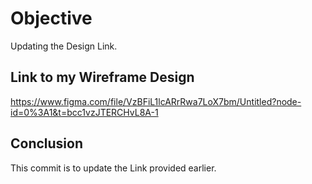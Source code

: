 # Objective
Updating the Design Link.

## Link to my Wireframe Design

https://www.figma.com/file/VzBFiL1lcARrRwa7LoX7bm/Untitled?node-id=0%3A1&t=bcc1vzJTERCHvL8A-1

## Conclusion
This commit is to update the Link provided earlier.

